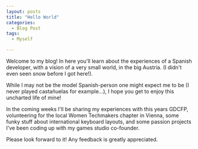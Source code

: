 ```yaml
---
layout: posts
title: "Hello World"
categories:
  - Blog Post
tags:
  - Myself

---
```



Welcome to my blog! In here you'll learn about the experiences of a Spanish developer, with a vision of a very small world, in the big Austria. (I didn't even seen snow before I got here!).

While I may not be the model Spanish-person one might expect me to be (I never played castañuelas for example...), I hope you get to enjoy this uncharted life of mine!

In the coming weeks I'll be sharing my experiences with this years GDCFP, volunteering for the local Women Techmakers chapter in Vienna, some funky stuff about international keyboard layouts, and some passion projects I've been coding up with my games studio co-founder.

Please look forward to it! Any feedback is greatly appreciated.
